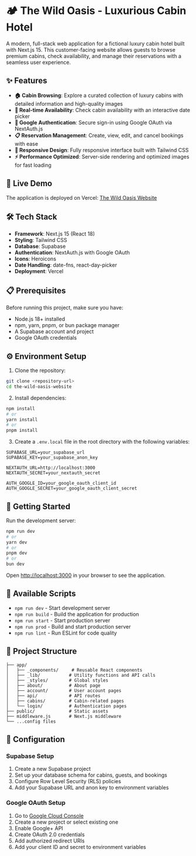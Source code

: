 # 🏕️ The Wild Oasis - Luxurious Cabin Hotel

A modern, full-stack web application for a fictional luxury cabin hotel built with Next.js 15. This customer-facing website allows guests to browse premium cabins, check availability, and manage their reservations with a seamless user experience.

## ✨ Features

- **🏠 Cabin Browsing**: Explore a curated collection of luxury cabins with detailed information and high-quality images
- **📅 Real-time Availability**: Check cabin availability with an interactive date picker
- **🔐 Google Authentication**: Secure sign-in using Google OAuth via NextAuth.js
- **📋 Reservation Management**: Create, view, edit, and cancel bookings with ease
- **📱 Responsive Design**: Fully responsive interface built with Tailwind CSS
- **⚡ Performance Optimized**: Server-side rendering and optimized images for fast loading

## 🚀 Live Demo

The application is deployed on Vercel: [The Wild Oasis Website](https://the-wild-oasis-customer-website-seven.vercel.app)

## 🛠️ Tech Stack

- **Framework**: Next.js 15 (React 18)
- **Styling**: Tailwind CSS
- **Database**: Supabase
- **Authentication**: NextAuth.js with Google OAuth
- **Icons**: Heroicons
- **Date Handling**: date-fns, react-day-picker
- **Deployment**: Vercel

## 📋 Prerequisites

Before running this project, make sure you have:

- Node.js 18+ installed
- npm, yarn, pnpm, or bun package manager
- A Supabase account and project
- Google OAuth credentials

## ⚙️ Environment Setup

1. Clone the repository:

```bash
git clone <repository-url>
cd the-wild-oasis-website
```

2. Install dependencies:

```bash
npm install
# or
yarn install
# or
pnpm install
```

3. Create a `.env.local` file in the root directory with the following variables:

```env
SUPABASE_URL=your_supabase_url
SUPABASE_KEY=your_supabase_anon_key

NEXTAUTH_URL=http://localhost:3000
NEXTAUTH_SECRET=your_nextauth_secret

AUTH_GOOGLE_ID=your_google_oauth_client_id
AUTH_GOOGLE_SECRET=your_google_oauth_client_secret
```

## 🚀 Getting Started

Run the development server:

```bash
npm run dev
# or
yarn dev
# or
pnpm dev
# or
bun dev
```

Open [http://localhost:3000](http://localhost:3000) in your browser to see the application.

## 📜 Available Scripts

- `npm run dev` - Start development server
- `npm run build` - Build the application for production
- `npm run start` - Start production server
- `npm run prod` - Build and start production server
- `npm run lint` - Run ESLint for code quality

## 📁 Project Structure

```
├── app/
│   ├── _components/     # Reusable React components
│   ├── _lib/           # Utility functions and API calls
│   ├── _styles/        # Global styles
│   ├── about/          # About page
│   ├── account/        # User account pages
│   ├── api/            # API routes
│   ├── cabins/         # Cabin-related pages
│   └── login/          # Authentication pages
├── public/             # Static assets
├── middleware.js       # Next.js middleware
└── ...config files
```

## 🔧 Configuration

### Supabase Setup

1. Create a new Supabase project
2. Set up your database schema for cabins, guests, and bookings
3. Configure Row Level Security (RLS) policies
4. Add your Supabase URL and anon key to environment variables

### Google OAuth Setup

1. Go to [Google Cloud Console](https://console.cloud.google.com/)
2. Create a new project or select existing one
3. Enable Google+ API
4. Create OAuth 2.0 credentials
5. Add authorized redirect URIs
6. Add your client ID and secret to environment variables




